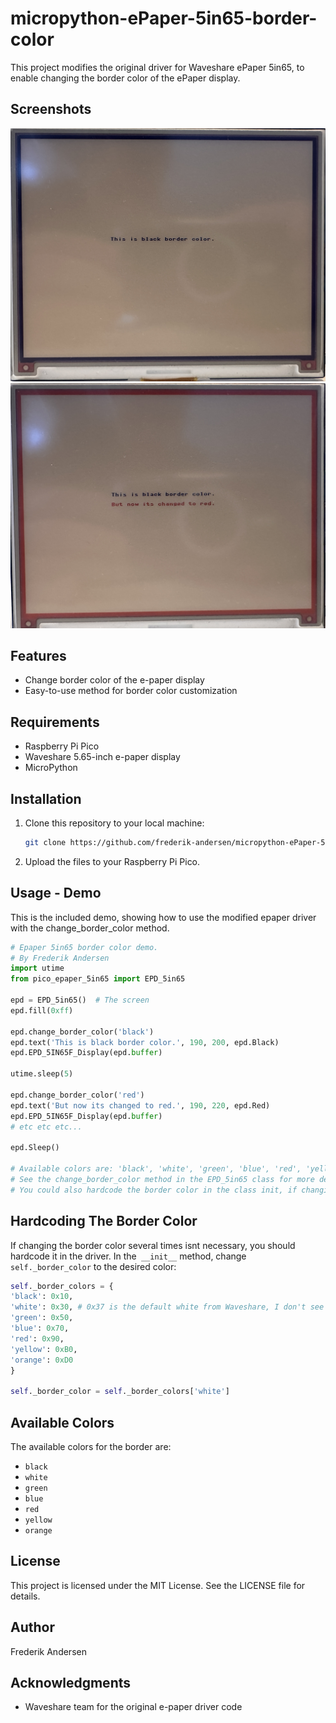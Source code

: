 # micropython-ePaper-5in65-border-color
This project modifies the original driver for Waveshare ePaper 5in65, to enable changing the border color of the ePaper display.

## Screenshots
<p align="left">
  <img src="https://github.com/frederik-andersen/micropython-ePaper-5in65-border-color/blob/main/images/black.JPEG" width="600">
  <img src="https://github.com/frederik-andersen/micropython-ePaper-5in65-border-color/blob/main/images/red.JPEG" width="600">
</p>

## Features
- Change border color of the e-paper display
- Easy-to-use method for border color customization

## Requirements
- Raspberry Pi Pico
- Waveshare 5.65-inch e-paper display
- MicroPython

## Installation
1. Clone this repository to your local machine:
    ```bash
    git clone https://github.com/frederik-andersen/micropython-ePaper-5in65-border-color.git
    ```
2. Upload the files to your Raspberry Pi Pico.

## Usage - Demo
This is the included demo, showing how to use the modified epaper driver with the change_border_color method.
```python
# Epaper 5in65 border color demo.
# By Frederik Andersen
import utime
from pico_epaper_5in65 import EPD_5in65

epd = EPD_5in65()  # The screen
epd.fill(0xff)

epd.change_border_color('black')
epd.text('This is black border color.', 190, 200, epd.Black)
epd.EPD_5IN65F_Display(epd.buffer)

utime.sleep(5)

epd.change_border_color('red')
epd.text('But now its changed to red.', 190, 220, epd.Red)
epd.EPD_5IN65F_Display(epd.buffer)
# etc etc etc...

epd.Sleep()

# Available colors are: 'black', 'white', 'green', 'blue', 'red', 'yellow', 'orange'.
# See the change_border_color method in the EPD_5in65 class for more details on how it works.
# You could also hardcode the border color in the class init, if changing it several times is not needed.

```
## Hardcoding The Border Color
If changing the border color several times isnt necessary, you should hardcode it in the driver.
In the` __init__` method, change `self._border_color` to the desired color:
```python
self._border_colors = {
'black': 0x10,
'white': 0x30, # 0x37 is the default white from Waveshare, I don't see any difference with using 0x30 instead.
'green': 0x50,
'blue': 0x70,
'red': 0x90,
'yellow': 0xB0,
'orange': 0xD0
}

self._border_color = self._border_colors['white'] 
```

## Available Colors
The available colors for the border are:
- `black`
- `white`
- `green`
- `blue`
- `red`
- `yellow`
- `orange`

## License
This project is licensed under the MIT License. See the LICENSE file for details.

## Author
Frederik Andersen

## Acknowledgments
- Waveshare team for the original e-paper driver code
